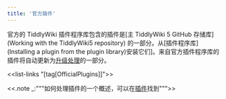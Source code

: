 ```yaml
---
title: '官方插件'
---
```


官方的 TiddlyWiki 插件程序库包含的插件是[主 TiddlyWiki 5 GitHub 存储库](Working with the TiddlyWiki5 repository) 的一部分。从[插件程序库](Installing a plugin from the plugin library)安装它们]。来自官方插件程序库的插件将自动更新为[升级处理](UpgradeMechanism)的一部分。

<<list-links "[tag[OfficialPlugins]]">>

<<.note _:"""如何处理插件的一个概述，可以在[插件](Plugins)找到""">>